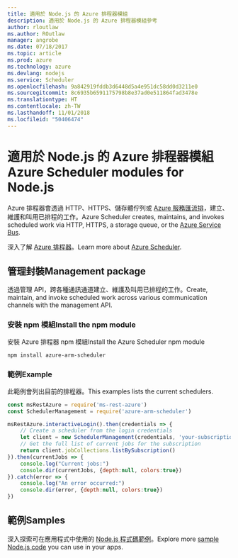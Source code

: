 ```yaml
---
title: 適用於 Node.js 的 Azure 排程器模組
description: 適用於 Node.js 的 Azure 排程器模組參考
author: rloutlaw
ms.author: ROutlaw
manager: angrobe
ms.date: 07/18/2017
ms.topic: article
ms.prod: azure
ms.technology: azure
ms.devlang: nodejs
ms.service: Scheduler
ms.openlocfilehash: 9a842919fddb3d6448d5a4e951dc58dd0d3211e0
ms.sourcegitcommit: 8c6935b6591175798b8e37ad0e511864fad3478e
ms.translationtype: HT
ms.contentlocale: zh-TW
ms.lasthandoff: 11/01/2018
ms.locfileid: "50406474"
---
```

# <a name="azure-scheduler-modules-for-nodejs"></a><span data-ttu-id="f757f-103">適用於 Node.js 的 Azure 排程器模組</span><span class="sxs-lookup"><span data-stu-id="f757f-103">Azure Scheduler modules for Node.js</span></span>

<span data-ttu-id="f757f-104">Azure 排程器會透過 HTTP、HTTPS、儲存體佇列或 [Azure 服務匯流排](/azure/service-bus-messaging/service-bus-messaging-overview)，建立、維護和叫用已排程的工作。</span><span class="sxs-lookup"><span data-stu-id="f757f-104">Azure Scheduler creates, maintains, and invokes scheduled work via HTTP, HTTPS, a storage queue, or the [Azure Service Bus](/azure/service-bus-messaging/service-bus-messaging-overview).</span></span>

<span data-ttu-id="f757f-105">深入了解 [Azure 排程器](/azure/scheduler/scheduler-intro)。</span><span class="sxs-lookup"><span data-stu-id="f757f-105">Learn more about [Azure Scheduler](/azure/scheduler/scheduler-intro).</span></span>

## <a name="management-package"></a><span data-ttu-id="f757f-106">管理封裝</span><span class="sxs-lookup"><span data-stu-id="f757f-106">Management package</span></span>

<span data-ttu-id="f757f-107">透過管理 API，跨各種通訊通道建立、維護及叫用已排程的工作。</span><span class="sxs-lookup"><span data-stu-id="f757f-107">Create, maintain, and invoke scheduled work across various communication channels with the management API.</span></span>

### <a name="install-the-npm-module"></a><span data-ttu-id="f757f-108">安裝 npm 模組</span><span class="sxs-lookup"><span data-stu-id="f757f-108">Install the npm module</span></span>

<span data-ttu-id="f757f-109">安裝 Azure 排程器 npm 模組</span><span class="sxs-lookup"><span data-stu-id="f757f-109">Install the Azure Scheduler npm module</span></span>

```bash
npm install azure-arm-scheduler
```

### <a name="example"></a><span data-ttu-id="f757f-110">範例</span><span class="sxs-lookup"><span data-stu-id="f757f-110">Example</span></span>

<span data-ttu-id="f757f-111">此範例會列出目前的排程器。</span><span class="sxs-lookup"><span data-stu-id="f757f-111">This examples lists the current schedulers.</span></span>

```javascript
const msRestAzure = require('ms-rest-azure')
const SchedulerManagement = require('azure-arm-scheduler')

msRestAzure.interactiveLogin().then(credentials => {
    // Create a scheduler from the login credentials
    let client = new SchedulerManagement(credentials, 'your-subscription-id')
    // Get the full list of current jobs for the subscription
    return client.jobCollections.listBySubscription()
}).then(currentJobs => {
    console.log("Current jobs:")
    console.dir(currentJobs, {depth:null, colors:true})
}).catch(error => {
    console.log("An error occurred:")
    console.dir(error, {depth:null, colors:true})
})
```

## <a name="samples"></a><span data-ttu-id="f757f-112">範例</span><span class="sxs-lookup"><span data-stu-id="f757f-112">Samples</span></span>

<span data-ttu-id="f757f-113">深入探索可在應用程式中使用的 [Node.js 程式碼範例](https://azure.microsoft.com/resources/samples/?platform=nodejs)。</span><span class="sxs-lookup"><span data-stu-id="f757f-113">Explore more [sample Node.js code](https://azure.microsoft.com/resources/samples/?platform=nodejs) you can use in your apps.</span></span>
